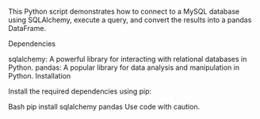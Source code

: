 This Python script demonstrates how to connect to a MySQL database using SQLAlchemy, execute a query, and convert the results into a pandas DataFrame.

Dependencies

sqlalchemy: A powerful library for interacting with relational databases in Python.
pandas: A popular library for data analysis and manipulation in Python.
Installation

Install the required dependencies using pip:


Bash
pip install sqlalchemy pandas
Use code with caution.


